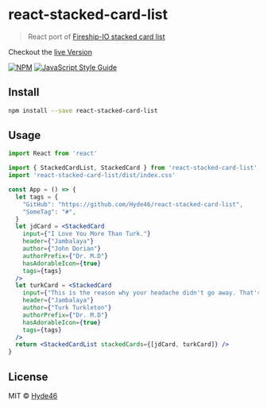 # react-stacked-card-list

> React port of [Fireship-IO stacked card list](https://github.com/fireship-io/stacked-card-list)

Checkout the [live Version](https://hyde46.github.io/react-stacked-card-list/)

[![NPM](https://img.shields.io/npm/v/react-stacked-card-list.svg)](https://www.npmjs.com/package/react-stacked-card-list) [![JavaScript Style Guide](https://img.shields.io/badge/code_style-standard-brightgreen.svg)](https://standardjs.com)

## Install

```bash
npm install --save react-stacked-card-list
```

## Usage

```jsx
import React from 'react'

import { StackedCardList, StackedCard } from 'react-stacked-card-list'
import 'react-stacked-card-list/dist/index.css'

const App = () => {
  let tags = {
    "GitHub": "https://github.com/Hyde46/react-stacked-card-list",
    "SomeTag": "#",
  }
  let jdCard = <StackedCard
    input={"I Love You More Than Turk."}
    header={"Jambalaya"}
    author={"John Dorian"}
    authorPrefix={"Dr. M.D"}
    hasAdorableIcon={true}
    tags={tags}
  />
  let turkCard = <StackedCard
    input={"This is the reason why your headache didn't go away. That's actually pronounced 'an-al-ge-sic', not 'anal-gesic'. Sir, the pills go in your mouth."}
    header={"Jambalaya"}
    author={"Turk Turkleton"}
    authorPrefix={"Dr. M.D"}
    hasAdorableIcon={true}
    tags={tags}
  />
  return <StackedCardList stackedCards={[jdCard, turkCard]} />
}
```

## License

MIT © [Hyde46](https://github.com/Hyde46)
